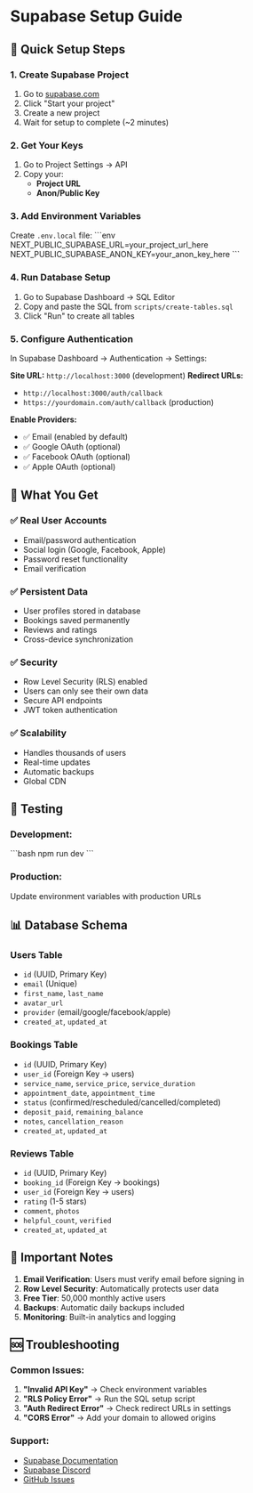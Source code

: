 # Supabase Setup Guide

## 🚀 **Quick Setup Steps**

### 1. Create Supabase Project
1. Go to [supabase.com](https://supabase.com)
2. Click "Start your project"
3. Create a new project
4. Wait for setup to complete (~2 minutes)

### 2. Get Your Keys
1. Go to Project Settings → API
2. Copy your:
   - **Project URL** 
   - **Anon/Public Key**

### 3. Add Environment Variables
Create `.env.local` file:
\`\`\`env
NEXT_PUBLIC_SUPABASE_URL=your_project_url_here
NEXT_PUBLIC_SUPABASE_ANON_KEY=your_anon_key_here
\`\`\`

### 4. Run Database Setup
1. Go to Supabase Dashboard → SQL Editor
2. Copy and paste the SQL from `scripts/create-tables.sql`
3. Click "Run" to create all tables

### 5. Configure Authentication
In Supabase Dashboard → Authentication → Settings:

**Site URL:** `http://localhost:3000` (development)
**Redirect URLs:** 
- `http://localhost:3000/auth/callback`
- `https://yourdomain.com/auth/callback` (production)

**Enable Providers:**
- ✅ Email (enabled by default)
- ✅ Google OAuth (optional)
- ✅ Facebook OAuth (optional)
- ✅ Apple OAuth (optional)

## 🎯 **What You Get**

### ✅ **Real User Accounts**
- Email/password authentication
- Social login (Google, Facebook, Apple)
- Password reset functionality
- Email verification

### ✅ **Persistent Data**
- User profiles stored in database
- Bookings saved permanently
- Reviews and ratings
- Cross-device synchronization

### ✅ **Security**
- Row Level Security (RLS) enabled
- Users can only see their own data
- Secure API endpoints
- JWT token authentication

### ✅ **Scalability**
- Handles thousands of users
- Real-time updates
- Automatic backups
- Global CDN

## 🔧 **Testing**

### Development:
\`\`\`bash
npm run dev
\`\`\`

### Production:
Update environment variables with production URLs

## 📊 **Database Schema**

### Users Table
- `id` (UUID, Primary Key)
- `email` (Unique)
- `first_name`, `last_name`
- `avatar_url`
- `provider` (email/google/facebook/apple)
- `created_at`, `updated_at`

### Bookings Table
- `id` (UUID, Primary Key)
- `user_id` (Foreign Key → users)
- `service_name`, `service_price`, `service_duration`
- `appointment_date`, `appointment_time`
- `status` (confirmed/rescheduled/cancelled/completed)
- `deposit_paid`, `remaining_balance`
- `notes`, `cancellation_reason`
- `created_at`, `updated_at`

### Reviews Table
- `id` (UUID, Primary Key)
- `booking_id` (Foreign Key → bookings)
- `user_id` (Foreign Key → users)
- `rating` (1-5 stars)
- `comment`, `photos`
- `helpful_count`, `verified`
- `created_at`, `updated_at`

## 🚨 **Important Notes**

1. **Email Verification**: Users must verify email before signing in
2. **Row Level Security**: Automatically protects user data
3. **Free Tier**: 50,000 monthly active users
4. **Backups**: Automatic daily backups included
5. **Monitoring**: Built-in analytics and logging

## 🆘 **Troubleshooting**

### Common Issues:
1. **"Invalid API Key"** → Check environment variables
2. **"RLS Policy Error"** → Run the SQL setup script
3. **"Auth Redirect Error"** → Check redirect URLs in settings
4. **"CORS Error"** → Add your domain to allowed origins

### Support:
- [Supabase Documentation](https://supabase.com/docs)
- [Supabase Discord](https://discord.supabase.com)
- [GitHub Issues](https://github.com/supabase/supabase/issues)
